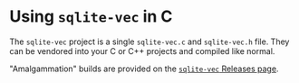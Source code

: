 # Using `sqlite-vec` in C

The `sqlite-vec` project is a single `sqlite-vec.c` and `sqlite-vec.h` file. They can be vendored into your C or C++ projects and compiled like normal.

"Amalgammation" builds are provided on the [`sqlite-vec` Releases page](https://github.com/asg017/sqlite-vec/releases).
